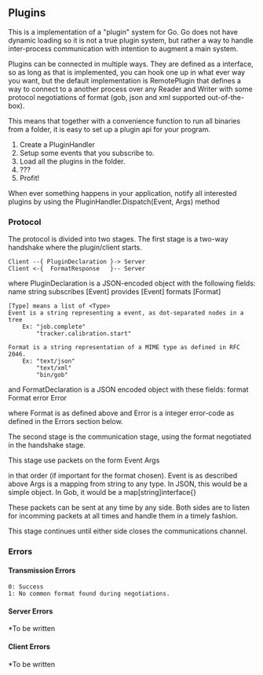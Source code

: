 ## Plugins ##

This is a implementation of a "plugin" system for Go.
Go does not have dynamic loading so it is not a true plugin system, but rather a way to handle inter-process communication with intention to augment a main system.

Plugins can be connected in multiple ways.
They are defined as a interface, so as long as that is implemented, you can hook one up in what ever way you want, but the default implementation is RemotePlugin that defines a way to connect to a another process over any Reader and Writer with some protocol negotiations of format (gob, json and xml supported out-of-the-box).

This means that together with a convenience function to run all binaries from a folder, it is easy to set up a plugin api for your program.

1. Create a PluginHandler
2. Setup some events that you subscribe to.
3. Load all the plugins in the folder.
4. ???
5. Profit!

When ever something happens in your application, notify all interested plugins by using the PluginHandler.Dispatch(Event, Args) method

### Protocol ###
The protocol is divided into two stages.
The first stage is a two-way handshake where the plugin/client starts.

	Client --{ PluginDeclaration }-> Server
	Client <-{  FormatResponse   }-- Server

where PluginDeclaration is a JSON-encoded object with the following fields:
	name       string
	subscribes [Event]
	provides   [Event]
	formats    [Format]

	[Type] means a list of <Type>
	Event is a string representing a event, as dot-separated nodes in a tree
		Ex: "job.complete"
			"tracker.calibration.start"

	Format is a string representation of a MIME type as defined in RFC 2046.
		Ex: "text/json"
			"text/xml"
			"bin/gob"

and FormatDeclaration is a JSON encoded object with these fields:
	format Format
	error Error

where Format is as defined above and Error is a integer error-code as defined in the Errors section below.


The second stage is the communication stage, using the format negotiated in the handshake stage.

This stage use packets on the form
	Event
	Args

in that order (if important for the format chosen).
	Event is as described above
	Args is a mapping from string to any type. In JSON, this would be a simple object. In Gob, it would be a map[string]interface{}

These packets can be sent at any time by any side.
Both sides are to listen for incomming packets at all times and handle them in a timely fashion.

This stage continues until either side closes the communications channel.

### Errors ###

#### Transmission Errors ####
	0: Success
	1: No common format found during negotiations.

#### Server Errors ####
*To be written

#### Client Errors ####
*To be written

